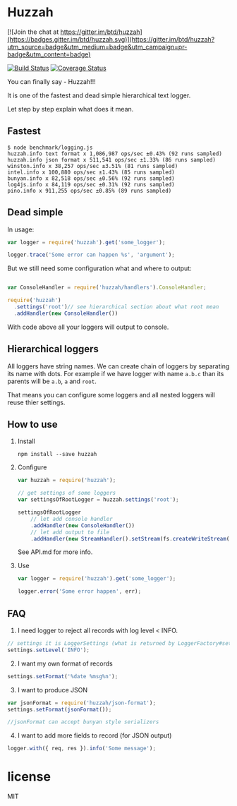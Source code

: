 # Huzzah

[![Join the chat at https://gitter.im/btd/huzzah](https://badges.gitter.im/btd/huzzah.svg)](https://gitter.im/btd/huzzah?utm_source=badge&utm_medium=badge&utm_campaign=pr-badge&utm_content=badge)

[![Build Status](https://travis-ci.org/btd/huzzah.svg?branch=master)](https://travis-ci.org/btd/huzzah)
[![Coverage Status](https://coveralls.io/repos/github/btd/huzzah/badge.svg?branch=master)](https://coveralls.io/github/btd/huzzah?branch=master)

You can finally say - Huzzah!!!

It is one of the fastest and dead simple hierarchical text logger.

Let step by step explain what does it mean.

## Fastest

```
$ node benchmark/logging.js
huzzah.info text format x 1,086,987 ops/sec ±0.43% (92 runs sampled)
huzzah.info json format x 511,541 ops/sec ±1.33% (86 runs sampled)
winston.info x 38,257 ops/sec ±3.51% (81 runs sampled)
intel.info x 100,880 ops/sec ±1.43% (85 runs sampled)
bunyan.info x 82,518 ops/sec ±0.56% (92 runs sampled)
log4js.info x 84,119 ops/sec ±0.31% (92 runs sampled)
pino.info x 911,255 ops/sec ±0.85% (89 runs sampled)
```

## Dead simple

In usage:

```js
var logger = require('huzzah').get('some_logger');

logger.trace('Some error can happen %s', 'argument');
```

But we still need some configuration what and where to output:
```js

var ConsoleHandler = require('huzzah/handlers').ConsoleHandler;

require('huzzah')
  .settings('root')// see hierarchical section about what root mean
  .addHandler(new ConsoleHandler())
```

With code above all your loggers will output to console.

## Hierarchical loggers

All loggers have string names. We can create chain of loggers by separating its name with dots.
For example if we have logger with name `a.b.c` than its parents will be `a.b`, `a` and `root`.

That means you can configure some loggers and all nested loggers will reuse thier settings.

## How to use

1. Install

	`npm install --save huzzah`

2. Configure

	```js
	var huzzah = require('huzzah');

	// get settings of some loggers
	var settingsOfRootLogger = huzzah.settings('root');

	settingsOfRootLogger
		// let add console handler
		.addHandler(new ConsoleHandler())
		// let add output to file
		.addHandler(new StreamHandler().setStream(fs.createWriteStream('debug.log')))

	```

	See API.md for more info.

3. Use

	```js
	var logger = require('huzzah').get('some_logger');

	logger.error('Some error happen', err);
	```

## FAQ

1. I need logger to reject all records with log level < INFO.

  ```js
  // settings it is LoggerSettings (what is returned by LoggerFactory#settings)
  settings.setLevel('INFO');
  ```

2. I want my own format of records

  ```js
  settings.setFormat('%date %msg%n');
  ```

3. I want to produce JSON

  ```js
  var jsonFormat = require('huzzah/json-format');
  settings.setFormat(jsonFormat());

  //jsonFormat can accept bunyan style serializers
  ```

4. I want to add more fields to record (for JSON output)

  ```js
  logger.with({ req, res }).info('Some message');
  ```

# license

MIT
